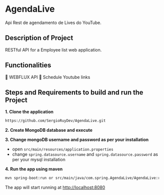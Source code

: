 # AgendaLive
Api Rest de agendamento de Lives do YouTube.


## Description of Project

RESTful API for a Employee list web application. 

## Functionalities

:bell: WEBFLUX API
:bell: Schedule Youtube links

## Steps and Requirements to build and run the Project

**1. Clone the application**
```bash
https://github.com/SergioRuyDev/AgendaLive.git
```

**2. Create MongoDB database and execute**

**3. Change mongoDB username and password as per your installation**

+ open `src/main/resources/application.properties`
+ change `spring.datasource.username` and `spring.datasource.password` as per your mysql installation

**4. Run the app using maven**

```bash
mvn spring-boot:run or src/main/java/com.spring.AgendaLive/AgendaLive:run
```
The app will start running at <http://localhost:8080>
